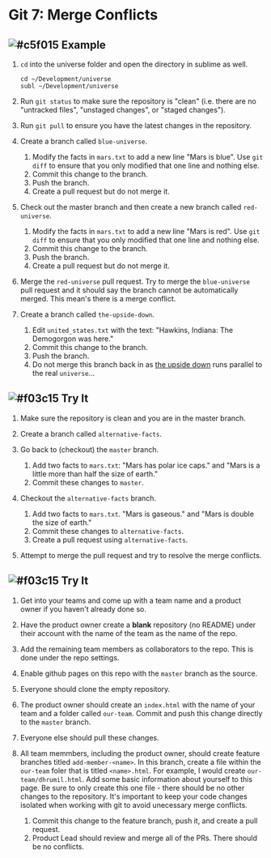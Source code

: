 # Git 7: Merge Conflicts

## ![#c5f015](https://placehold.it/15/c5f015/000000?text=+) Example

1. 	`cd` into the universe folder and open the directory in sublime as well.

	```
	cd ~/Development/universe
	subl ~/Development/universe
	```

2. Run `git status` to make sure the repository is "clean" (i.e. there are no "untracked files", "unstaged changes", or "staged changes").

3. Run `git pull` to ensure you have the latest changes in the repository.

4. Create a branch called `blue-universe`.
	1. Modify the facts in `mars.txt` to add a new line "Mars is blue". Use `git diff` to ensure that you only modified that one line and nothing else.
	2. Commit this change to the branch.
	3. Push the branch.
	4. Create a pull request but do not merge it.

5. Check out the master branch and then create a new branch called `red-universe`.
	1. Modify the facts in `mars.txt` to add a new line "Mars is red". Use `git diff` to ensure that you only modified that one line and nothing else.
	2. Commit this change to the branch.
	3. Push the branch.
	4. Create a pull request but do not merge it.

6. Merge the `red-universe` pull request. Try to merge the `blue-universe` pull request and it should say the branch cannot be automatically merged. This mean's there is a merge conflict.

7. Create a branch called `the-upside-down`.
	1. Edit `united_states.txt` with the text: "Hawkins, Indiana: The Demogorgon was here."
	2. Commit this change to the branch.
	3. Push the branch.
	4. Do not merge this branch back in as [the upside down](http://strangerthings.wikia.com/wiki/The_Upside_Down) runs parallel to the real `universe`...

## ![#f03c15](https://placehold.it/15/f03c15/000000?text=+) Try It

1. Make sure the repository is clean and you are in the master branch.

2. Create a branch called `alternative-facts`.
 
3. Go back to (checkout) the `master` branch.
	1. Add two facts to `mars.txt`: "Mars has polar ice caps." and "Mars is a little more than half the size of earth."
	2. Commit these changes to `master`.

4. Checkout the `alternative-facts` branch.
	1. Add two facts to `mars.txt`. "Mars is gaseous." and "Mars is double the size of earth."
	2. Commit these changes to `alternative-facts`.
	3. Create a pull request using `alternative-facts`.

5. Attempt to merge the pull request and try to resolve the merge conflicts.


## ![#f03c15](https://placehold.it/15/f03c15/000000?text=+) Try It

1. Get into your teams and come up with a team name and a product owner if you haven't already done so.

2. Have the product owner create a **blank** repository (no README) under their account with the name of the team as the name of the repo. 

3. Add the remaining team members as collaborators to the repo. This is done under the repo settings. 

4. Enable github pages on this repo with the `master` branch as the source.

5. Everyone should clone the empty repository.

5. The product owner should create an `index.html` with the name of your team and a folder called `our-team`. Commit and push this change directly to the `master` branch.

6. Everyone else should pull these changes.

7. All team memmbers, including the product owner, should create feature branches titled `add-member-<name>`. In this branch, create a file within the `our-team` foler that is titled `<name>.html`. For example, I would create `our-team/dhrumil.html`. Add some basic information about yourself to this page. Be sure to only create this one file - there should be no other changes to the repository. It's important to keep your code changes isolated when working with git to avoid unecessary merge conflicts.
	1. Commit this change to the feature branch, push it, and create a pull request.
	2. Product Lead should review and merge all of the PRs. There should be no conflicts.
